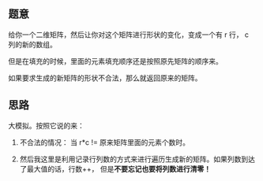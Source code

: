 ## 题意
   给你一个二维矩阵，然后让你对这个矩阵进行形状的变化，变成一个有 r 行， c 列的新的数组。
   
   但是在填充的时候，里面的元素填充顺序还是按照原先矩阵的顺序来。
   
   如果要求生成的新矩阵的形状不合法，那么就返回原来的矩阵。
   
## 思路
   大模拟。按照它说的来：
   
   1. 不合法的情况： 当 r*c != 原来矩阵里面的元素个数时。
   
   2. 然后我这里是利用记录行列数的方式来进行遍历生成新的矩阵。如果列数到达了最大值的话，行数++， 但是**不要忘记也要将列数进行清零！**

